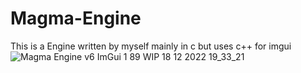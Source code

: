 # Magma-Engine
This is a Engine written by myself mainly in c but uses c++ for imgui
![Magma Engine v6 ImGui 1 89 WIP 18 12 2022 19_33_21](https://user-images.githubusercontent.com/55063400/208313506-ddf753e9-0e76-4f66-9091-f64d23df05dc.png)
